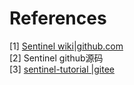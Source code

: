 # References

[1] [Sentinel wiki|github.com](https://github.com/alibaba/Sentinel/wiki/%E4%BB%8B%E7%BB%8D)  
[2] Sentinel github源码  
[3] [sentinel-tutorial |gitee](https://gitee.com/all_4_you/sentinel-tutorial/blob/master/sentinel-principle/sentinel-concept-of-entities/sentinel-concept-of-entities.md)  



